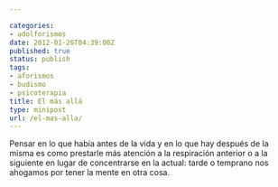 ```yaml
---

categories:
- adolforismos
date: 2012-01-26T04:39:00Z
published: true
status: publish
tags:
- aforismos
- budismo
- psicoterapia
title: El más allá
type: minipost
url: /el-mas-alla/
---
```


Pensar en lo que había antes de la vida y en lo que hay después de la misma es como prestarle más atención a la respiración anterior o a la siguiente en lugar de concentrarse en la actual: tarde o temprano nos ahogamos por tener la mente en otra cosa.
